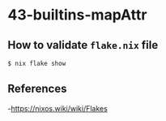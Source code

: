 # 43-builtins-mapAttr

## How to validate `flake.nix` file

``` bash
$ nix flake show
```

## References

-<https://nixos.wiki/wiki/Flakes>
